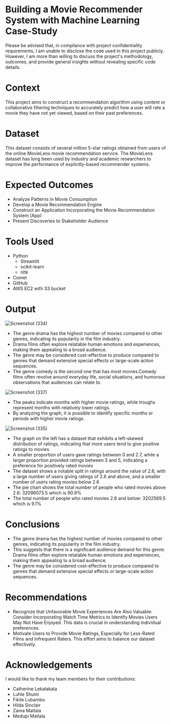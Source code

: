 # Building a Movie Recommender System with Machine Learning Case-Study
Please be advised that, in compliance with project confidentiality requirements, I am unable to disclose the code used in this project publicly. However, I am more than willing to discuss the project's methodology, outcomes, and provide general insights without revealing specific code details.

# Context
This project aims to construct a recommendation algorithm using content or collaborative filtering techniques to accurately predict how a user will rate a movie they have not yet viewed, based on their past preferences.

# Dataset
This dataset consists of several million 5-star ratings obtained from users of the online MovieLens movie recommendation service. The MovieLens dataset has long been used by industry and academic researchers to improve the performance of explicitly-based recommender systems.
  
# Expected Outcomes
- Analyze Patterns in Movie Consumption
- Develop a Movie Recommendation Engine
- Construct an Application Incorporating the Movie Recommendation System (App)
- Present Discoveries to Stakeholder Audience
  
# Tools Used
- Python
  - Streamlit
  - scikit-learn
  - nltk
- Comet
- GitHub
- AWS EC2 with S3 bucket

# Output

![Screenshot (334)](https://github.com/Nthabi-06/Movie-recommender-Case-Study/assets/128138564/ba77eff9-f6a1-4d18-9f27-015d432b86b7)

- The genre drama has the highest number of movies compared to other genres, indicating its popularity in the film industry.
- Drama films often explore relatable human emotions and experiences, making them appealing to a broad audience.
- The genre may be considered cost-effective to produce compared to genres that demand extensive special effects or large-scale action sequences.
- The genre comedy is the second one that has most movies.Comedy films often revolve around everyday life, social situations, and humorous observations that audiences can relate to.

![Screenshot (337)](https://github.com/Nthabi-06/Movie-recommender-Case-Study/assets/128138564/8be82c40-eeec-4df8-9ea4-11b35438e5f2)

- The peaks indicate months with higher movie ratings, while troughs represent months with relatively lower ratings. 
- By analyzing the graph, it is possible to identify specific months or periods with higher movie ratings.
  
![Screenshot (335)](https://github.com/Nthabi-06/Movie-recommender-Case-Study/assets/128138564/f8b4e414-e629-4f1b-9b7b-fac2f42f755f)

- The graph on the left has a dataset that exhibits a left-skewed distribution of ratings, indicating that more users tend to give positive ratings to movies
- A smaller proportion of users gave ratings between 0 and 2.7, while a larger proportion provided ratings between 3 and 5, indicating a preference for positively rated movies
- The dataset shows a notable split in ratings around the value of 2.6, with a large number of users giving ratings of 2.6 and above, and a smaller number of users rating movies below 2.6
- The pie chart shows the total number of people who rated movies above 2.6: 32096073.5 which is 90.9%
- The total number of people who rated movies 2.6 and below: 3202569.5 which is 9.1%

# Conclusions
- The genre drama has the highest number of movies compared to other genres, indicating its popularity in the film industry.
- This suggests that there is a significant audience demand for this genre. Drama films often explore relatable human emotions and experiences, making them appealing to a broad audience.
- The genre may be considered cost-effective to produce compared to genres that demand extensive special effects or large-scale action sequences.
  
# Recommendations
- Recognize that Unfavorable Movie Experiences Are Also Valuable: Consider Incorporating Watch Time Metrics to Identify Movies Users May Not Have Enjoyed. This data is crucial in understanding individual preferences.
- Motivate Users to Provide Movie Ratings, Especially for Less-Rated Films and Infrequent Raters. This effort aims to balance our dataset effectively.

# Acknowledgements
I would like to thank my team members for their contributions:
- Catherine Lekalakala
- Luhle Shumi
- Fikile Lubambo
- Hilda Sinclair
- Zama Matlala
- Medupi Matlala

